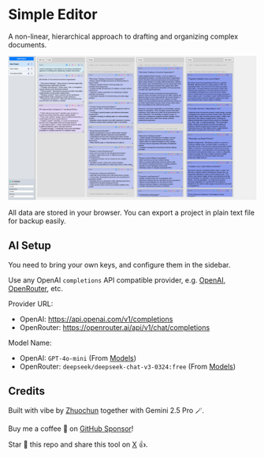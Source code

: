 # Simple Editor

A non-linear, hierarchical approach to drafting and organizing complex documents.

![Screenshot](https://github.com/zhuochun/simple-editor/blob/e48a4dce0abcd28882f9a0bbcef9adde44c9fe5b/docs/screenshot-2025-03-31.png?raw=true)

All data are stored in your browser. You can export a project in plain text file for backup easily.

## AI Setup

You need to bring your own keys, and configure them in the sidebar.

Use any OpenAI `completions` API compatible provider, e.g. [OpenAI](https://platform.openai.com/), [OpenRouter](https://openrouter.ai/), etc.

Provider URL:

- OpenAI: https://api.openai.com/v1/completions
- OpenRouter: https://openrouter.ai/api/v1/chat/completions

Model Name:

- OpenAI: `GPT-4o-mini` (From [Models](https://platform.openai.com/docs/models))
- OpenRouter: `deepseek/deepseek-chat-v3-0324:free` (From [Models](https://openrouter.ai/models))

## Credits

Built with vibe by [Zhuochun](https://github.com/zhuochun) together with Gemini 2.5 Pro 🪄.

Buy me a coffee 🧋 on [GitHub Sponsor](https://github.com/sponsors/zhuochun)!

Star 🌟 this repo and share this tool on [X](https://x.com/zhuochun) 👍.